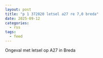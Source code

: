 ```yaml
---
layout: post
title: "p 1 372820 letsel a27 re 7,0 breda"
date: 2025-09-12
categories: 
  - rss
tags: 
  - feed
---
```


Ongeval met letsel op A27 in Breda
